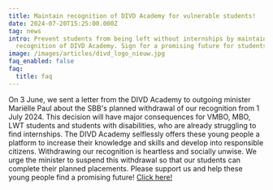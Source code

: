 ```yaml
---
title: Maintain recognition of DIVD Academy for vulnerable students!
date: 2024-07-20T15:25:00.000Z
tag: news
intro: Prevent students from being left without internships by maintaining
  recognition of DIVD Academy. Sign for a promising future for students!
image: /images/articles/divd_logo_nieuw.jpg
faq_enabled: false
faq:
  title: faq
---
```

On 3 June, we sent a letter from the DIVD Academy to outgoing minister Mariëlle Paul about the SBB's planned withdrawal of our recognition from 1 July 2024. This decision will have major consequences for VMBO, MBO, LWT students and students with disabilities, who are already struggling to find internships. The DIVD Academy selflessly offers these young people a platform to increase their knowledge and skills and develop into responsible citizens. Withdrawing our recognition is heartless and socially unwise. We urge the minister to suspend this withdrawal so that our students can complete their planned placements. Please support us and help these young people find a promising future! [Click here!](https://petities.nl/petitions/behoud-de-erkenning-van-divd-academy-voor-kwetsbare-studenten?locale=nl)
